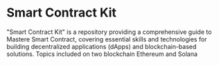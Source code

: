 # Smart Contract Kit
 "Smart Contract Kit" is a repository providing a comprehensive guide to Mastere Smart Contract, covering essential skills and technologies for building decentralized applications (dApps) and blockchain-based solutions. 
 Topics included on two blockchain Ethereum and Solana  
 
